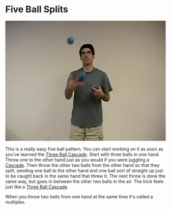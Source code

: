 # Five Ball Splits

![FiveBallSplits](/site/videos/poster/fiveballsplits.jpg)

This is a really easy five ball pattern. You can start working on it as soon as you've learned the [Three Ball Cascade](cascade.md). Start with three balls in one hand. Throw one to the other hand just as you would if you were juggling a [Cascade](cascade.md). Then throw the other two balls from the other hand so that they split, sending one ball to the other hand and one ball sort of straight up just to be caught back in the same hand that threw it. The next throw is done the same way, but goes in between the other two balls in the air. The trick feels just like a [Three Ball Cascade](cascade.md).

When you throw two balls from one hand at the same time it's called a multiplex.

